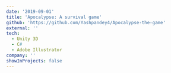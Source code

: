 ```yaml
---
date: '2019-09-01'
title: 'Apocalypse: A survival game'
github: 'https://github.com/Yashpandey4/Apocalypse-the-game'
external: ''
tech:
  - Unity 3D
  - C#
  - Adobe Illustrator
company: ''
showInProjects: false
---
```


